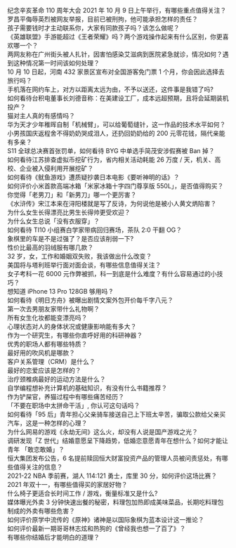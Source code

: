 纪念辛亥革命 110 周年大会 2021 年 10 月 9 日上午举行，有哪些重点值得关注？  
罗昌平侮辱英烈被网友举报，目前已被刑拘，他可能承担怎样的责任？  
孩子需要钱时才主动联系你，大家有同款孩子吗？该怎么做呢？  
《英雄联盟》手游能超过《王者荣耀》吗？两个游戏操作起来有什么区别，你更喜欢哪一个？  
两网友称在广州街头被人扎针，因害怕感染艾滋病到医院紧急就诊，情况如何？遇到这种情况第一时间该如何处理？  
10 月 10 日起，河南 432 家景区宣布对全国游客免门票 1 个月，你会因此选择去旅行吗？  
手机落在网约车上，对方以距离太远为由，不予以送还，这件事是我错了吗?  
如何看待台积电董事长刘德音称：在美建设工厂，成本远超预期，且将会延期装机投产？  
猫对主人真的有感情吗？  
华为天才少年稚晖自制「机械臂」，可以给葡萄缝针，这一作品的技术水平如何？  
小男孩国庆返程舍不得奶奶哭成泪人，还扔回奶奶给的 200 元零花钱，隔代亲能有多亲？  
S11 全球总决赛首张罚单，如何看待 BYG 中单选手简茂安涉假赛被 Ban 掉？  
如何看待江苏排查虚拟币挖矿行为，省内相关活动耗能 26 万度 / 天，机关、高校、企业被入侵利用开展挖矿？  
如何看待《鱿鱼游戏》遭质疑抄袭日本电影《要听神明的话》？  
如何评价小米首款高端冰箱「米家冰箱十字四门尊享版 550L」，是否值得购买？  
你觉得「老男刀」和「新男刀」哪一个更厉害？  
《水浒传》宋江本来在浔阳楼就是写了反诗，为何说他是被小人黄文炳陷害？  
为什么女生长得漂亮比男生长得帅更受欢迎？  
为什么女生总说「没有衣服穿」？  
如何看待 TI10 小组赛白学家带病回归赛场，茶队 2:0 干翻 OG？  
象棋里的车是不是过强了？是否应该削弱一下?  
性价比最高的羽绒服有哪几款？  
32 岁，女，工作和婚姻双失败，我该做出什么改变？  
美国将与塔利班举行面对面会谈，有哪些信息值得关注？  
女子考科一花 6000 元作弊被抓，科一到底是什么难度？有什么容易通过的小技巧？  
想知道 iPhone 13 Pro 128GB 够用吗 ?  
如何看待《明日方舟》被曝出剧情文案外包开价每千字八元？  
第一次去男朋友家带什么礼物啊？  
所有女生化妆都能变漂亮吗？  
心理状态对人的身体状况或健康影响能有多大？  
作为一个研究生，有哪些你直呼好用的科研神器？  
优秀的职场人都有哪些特质？  
最好用的吹风机是哪款？  
客户关系管理（CRM）是什么？  
最好的恋爱应该是怎样的？  
治疗颈椎病最好的运动方法是什么？  
自学编程想补充计算机的基础知识，有没有什么书籍推荐？  
作为铲屎官，养猫过程中有哪些痛苦经历？  
「不要在职场中太拼命干活」, 你认可这句话吗？  
如何看待「95 后」青年担心父亲骑车接送自己上下班太辛苦，骗取公款给父亲买汽车，这是一种怎样的心理？  
为什么网易的游戏《永劫无间》这么火，却没有人说是国产游戏之光？  
调研发现「Z 世代」结婚意愿呈下降趋势，低婚恋意愿青年在想什么？如何才能让青年 「敢恋敢婚」？  
恒大集团发布公告，6 名提前赎回恒大财富投资产品的管理人员被问责惩处，有哪些值得关注的信息？  
2021-22 NBA 季前赛，湖人 114:121 勇士，库里 30 分，如何评价这场比赛？  
2021 年双十一，有哪些值得买的家居好物？  
什么椅子更适合长时间工作 / 游戏，衡量标准又是什么?  
媒体曝光外卖 3 分钟快速出餐的秘密，料理包加热即成美味菜品，长期吃料理包制成的外卖有哪些危害？  
如何评价原学中流传的《原神》诸神是以国际象棋为蓝本设计这一推论？  
如何评价最新一期哥哥林志炫和热狗的《曾经我也想一了百了》？  
有哪些你结婚后才能明白的道理？  
